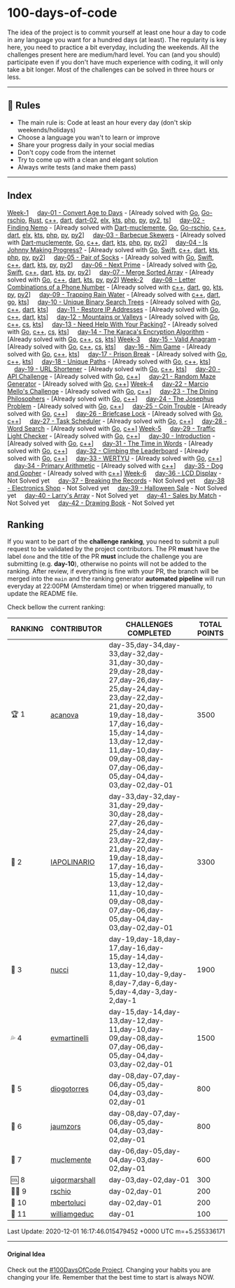 # 100-days-of-code

The idea of the project is to commit yourself at least one hour a day to code in any language you want for a hundred days (at least). The regularity is key here, you need to practice a bit everyday, including the weekends.
All the challenges present here are medium/hard level. You can (and you should) participate even if you don't have much experience with coding, it will only take a bit longer.
Most of the challenges can be solved in three hours or less.

---

## 🚩 Rules

- The main rule is: Code at least an hour every day (don't skip weekends/holidays)
- Choose a language you wan't to learn or improve
- Share your progress daily in your social medias
- Don't copy code from the internet
- Try to come up with a clean and elegant solution
- Always write tests (and make them pass)

---

## Index

[Week-1](https://github.com/IAPOLINARIO/100-days-of-code/tree/main/Month-1/Week-1) 
 &nbsp;&nbsp;&nbsp;&nbsp;[day-01 - Convert Age to Days](https://github.com/IAPOLINARIO/100-days-of-code/blob/main/Month-1/Week-1/day-01/README.md) - [Already solved with [Go](https://github.com/IAPOLINARIO/100-days-of-code/tree/main/Month-1/Week-1/day-01/Go), [Go-rschio](https://github.com/IAPOLINARIO/100-days-of-code/tree/main/Month-1/Week-1/day-01/Go-rschio), [Rust](https://github.com/IAPOLINARIO/100-days-of-code/tree/main/Month-1/Week-1/day-01/Rust), [c++](https://github.com/IAPOLINARIO/100-days-of-code/tree/main/Month-1/Week-1/day-01/c++), [dart](https://github.com/IAPOLINARIO/100-days-of-code/tree/main/Month-1/Week-1/day-01/dart), [dart-02](https://github.com/IAPOLINARIO/100-days-of-code/tree/main/Month-1/Week-1/day-01/dart-02), [elx](https://github.com/IAPOLINARIO/100-days-of-code/tree/main/Month-1/Week-1/day-01/elx), [kts](https://github.com/IAPOLINARIO/100-days-of-code/tree/main/Month-1/Week-1/day-01/kts), [php](https://github.com/IAPOLINARIO/100-days-of-code/tree/main/Month-1/Week-1/day-01/php), [py](https://github.com/IAPOLINARIO/100-days-of-code/tree/main/Month-1/Week-1/day-01/py), [py2](https://github.com/IAPOLINARIO/100-days-of-code/tree/main/Month-1/Week-1/day-01/py2), [ts](https://github.com/IAPOLINARIO/100-days-of-code/tree/main/Month-1/Week-1/day-01/ts)] 
 &nbsp;&nbsp;&nbsp;&nbsp;[day-02 - Finding Nemo](https://github.com/IAPOLINARIO/100-days-of-code/blob/main/Month-1/Week-1/day-02/README.md) - [Already solved with [Dart-muclemente](https://github.com/IAPOLINARIO/100-days-of-code/tree/main/Month-1/Week-1/day-02/Dart-muclemente), [Go](https://github.com/IAPOLINARIO/100-days-of-code/tree/main/Month-1/Week-1/day-02/Go), [Go-rschio](https://github.com/IAPOLINARIO/100-days-of-code/tree/main/Month-1/Week-1/day-02/Go-rschio), [c++](https://github.com/IAPOLINARIO/100-days-of-code/tree/main/Month-1/Week-1/day-02/c++), [dart](https://github.com/IAPOLINARIO/100-days-of-code/tree/main/Month-1/Week-1/day-02/dart), [elx](https://github.com/IAPOLINARIO/100-days-of-code/tree/main/Month-1/Week-1/day-02/elx), [kts](https://github.com/IAPOLINARIO/100-days-of-code/tree/main/Month-1/Week-1/day-02/kts), [php](https://github.com/IAPOLINARIO/100-days-of-code/tree/main/Month-1/Week-1/day-02/php), [py](https://github.com/IAPOLINARIO/100-days-of-code/tree/main/Month-1/Week-1/day-02/py), [py2](https://github.com/IAPOLINARIO/100-days-of-code/tree/main/Month-1/Week-1/day-02/py2)] 
 &nbsp;&nbsp;&nbsp;&nbsp;[day-03 - Barbecue Skewers](https://github.com/IAPOLINARIO/100-days-of-code/blob/main/Month-1/Week-1/day-03/README.md) - [Already solved with [Dart-muclemente](https://github.com/IAPOLINARIO/100-days-of-code/tree/main/Month-1/Week-1/day-03/Dart-muclemente), [Go](https://github.com/IAPOLINARIO/100-days-of-code/tree/main/Month-1/Week-1/day-03/Go), [c++](https://github.com/IAPOLINARIO/100-days-of-code/tree/main/Month-1/Week-1/day-03/c++), [dart](https://github.com/IAPOLINARIO/100-days-of-code/tree/main/Month-1/Week-1/day-03/dart), [kts](https://github.com/IAPOLINARIO/100-days-of-code/tree/main/Month-1/Week-1/day-03/kts), [php](https://github.com/IAPOLINARIO/100-days-of-code/tree/main/Month-1/Week-1/day-03/php), [py](https://github.com/IAPOLINARIO/100-days-of-code/tree/main/Month-1/Week-1/day-03/py), [py2](https://github.com/IAPOLINARIO/100-days-of-code/tree/main/Month-1/Week-1/day-03/py2)] 
 &nbsp;&nbsp;&nbsp;&nbsp;[day-04 - Is Johnny Making Progress?](https://github.com/IAPOLINARIO/100-days-of-code/blob/main/Month-1/Week-1/day-04/README.md) - [Already solved with [Go](https://github.com/IAPOLINARIO/100-days-of-code/tree/main/Month-1/Week-1/day-04/Go), [Swift](https://github.com/IAPOLINARIO/100-days-of-code/tree/main/Month-1/Week-1/day-04/Swift), [c++](https://github.com/IAPOLINARIO/100-days-of-code/tree/main/Month-1/Week-1/day-04/c++), [dart](https://github.com/IAPOLINARIO/100-days-of-code/tree/main/Month-1/Week-1/day-04/dart), [kts](https://github.com/IAPOLINARIO/100-days-of-code/tree/main/Month-1/Week-1/day-04/kts), [php](https://github.com/IAPOLINARIO/100-days-of-code/tree/main/Month-1/Week-1/day-04/php), [py](https://github.com/IAPOLINARIO/100-days-of-code/tree/main/Month-1/Week-1/day-04/py), [py2](https://github.com/IAPOLINARIO/100-days-of-code/tree/main/Month-1/Week-1/day-04/py2)] 
 &nbsp;&nbsp;&nbsp;&nbsp;[day-05 - Pair of Socks](https://github.com/IAPOLINARIO/100-days-of-code/blob/main/Month-1/Week-1/day-05/README.md) - [Already solved with [Go](https://github.com/IAPOLINARIO/100-days-of-code/tree/main/Month-1/Week-1/day-05/Go), [Swift](https://github.com/IAPOLINARIO/100-days-of-code/tree/main/Month-1/Week-1/day-05/Swift), [c++](https://github.com/IAPOLINARIO/100-days-of-code/tree/main/Month-1/Week-1/day-05/c++), [dart](https://github.com/IAPOLINARIO/100-days-of-code/tree/main/Month-1/Week-1/day-05/dart), [kts](https://github.com/IAPOLINARIO/100-days-of-code/tree/main/Month-1/Week-1/day-05/kts), [py](https://github.com/IAPOLINARIO/100-days-of-code/tree/main/Month-1/Week-1/day-05/py), [py2](https://github.com/IAPOLINARIO/100-days-of-code/tree/main/Month-1/Week-1/day-05/py2)] 
 &nbsp;&nbsp;&nbsp;&nbsp;[day-06 - Next Prime](https://github.com/IAPOLINARIO/100-days-of-code/blob/main/Month-1/Week-1/day-06/README.md) - [Already solved with [Go](https://github.com/IAPOLINARIO/100-days-of-code/tree/main/Month-1/Week-1/day-06/Go), [Swift](https://github.com/IAPOLINARIO/100-days-of-code/tree/main/Month-1/Week-1/day-06/Swift), [c++](https://github.com/IAPOLINARIO/100-days-of-code/tree/main/Month-1/Week-1/day-06/c++), [dart](https://github.com/IAPOLINARIO/100-days-of-code/tree/main/Month-1/Week-1/day-06/dart), [kts](https://github.com/IAPOLINARIO/100-days-of-code/tree/main/Month-1/Week-1/day-06/kts), [py](https://github.com/IAPOLINARIO/100-days-of-code/tree/main/Month-1/Week-1/day-06/py), [py2](https://github.com/IAPOLINARIO/100-days-of-code/tree/main/Month-1/Week-1/day-06/py2)] 
 &nbsp;&nbsp;&nbsp;&nbsp;[day-07 - Merge Sorted Array](https://github.com/IAPOLINARIO/100-days-of-code/blob/main/Month-1/Week-1/day-07/README.md) - [Already solved with [Go](https://github.com/IAPOLINARIO/100-days-of-code/tree/main/Month-1/Week-1/day-07/Go), [c++](https://github.com/IAPOLINARIO/100-days-of-code/tree/main/Month-1/Week-1/day-07/c++), [dart](https://github.com/IAPOLINARIO/100-days-of-code/tree/main/Month-1/Week-1/day-07/dart), [kts](https://github.com/IAPOLINARIO/100-days-of-code/tree/main/Month-1/Week-1/day-07/kts), [py](https://github.com/IAPOLINARIO/100-days-of-code/tree/main/Month-1/Week-1/day-07/py), [py2](https://github.com/IAPOLINARIO/100-days-of-code/tree/main/Month-1/Week-1/day-07/py2)] 
 [Week-2](https://github.com/IAPOLINARIO/100-days-of-code/tree/main/Month-1/Week-2) 
 &nbsp;&nbsp;&nbsp;&nbsp;[day-08 - Letter Combinations of a Phone Number](https://github.com/IAPOLINARIO/100-days-of-code/blob/main/Month-1/Week-2/day-08/README.md) - [Already solved with [c++](https://github.com/IAPOLINARIO/100-days-of-code/tree/main/Month-1/Week-2/day-08/c++), [dart](https://github.com/IAPOLINARIO/100-days-of-code/tree/main/Month-1/Week-2/day-08/dart), [go](https://github.com/IAPOLINARIO/100-days-of-code/tree/main/Month-1/Week-2/day-08/go), [kts](https://github.com/IAPOLINARIO/100-days-of-code/tree/main/Month-1/Week-2/day-08/kts), [py](https://github.com/IAPOLINARIO/100-days-of-code/tree/main/Month-1/Week-2/day-08/py), [py2](https://github.com/IAPOLINARIO/100-days-of-code/tree/main/Month-1/Week-2/day-08/py2)] 
 &nbsp;&nbsp;&nbsp;&nbsp;[day-09 - Trapping Rain Water](https://github.com/IAPOLINARIO/100-days-of-code/blob/main/Month-1/Week-2/day-09/README.md) - [Already solved with [c++](https://github.com/IAPOLINARIO/100-days-of-code/tree/main/Month-1/Week-2/day-09/c++), [dart](https://github.com/IAPOLINARIO/100-days-of-code/tree/main/Month-1/Week-2/day-09/dart), [go](https://github.com/IAPOLINARIO/100-days-of-code/tree/main/Month-1/Week-2/day-09/go), [kts](https://github.com/IAPOLINARIO/100-days-of-code/tree/main/Month-1/Week-2/day-09/kts)] 
 &nbsp;&nbsp;&nbsp;&nbsp;[day-10 - Unique Binary Search Trees](https://github.com/IAPOLINARIO/100-days-of-code/blob/main/Month-1/Week-2/day-10/README.md) - [Already solved with [Go](https://github.com/IAPOLINARIO/100-days-of-code/tree/main/Month-1/Week-2/day-10/Go), [c++](https://github.com/IAPOLINARIO/100-days-of-code/tree/main/Month-1/Week-2/day-10/c++), [dart](https://github.com/IAPOLINARIO/100-days-of-code/tree/main/Month-1/Week-2/day-10/dart), [kts](https://github.com/IAPOLINARIO/100-days-of-code/tree/main/Month-1/Week-2/day-10/kts)] 
 &nbsp;&nbsp;&nbsp;&nbsp;[day-11 - Restore IP Addresses](https://github.com/IAPOLINARIO/100-days-of-code/blob/main/Month-1/Week-2/day-11/README.md) - [Already solved with [Go](https://github.com/IAPOLINARIO/100-days-of-code/tree/main/Month-1/Week-2/day-11/Go), [c++](https://github.com/IAPOLINARIO/100-days-of-code/tree/main/Month-1/Week-2/day-11/c++), [dart](https://github.com/IAPOLINARIO/100-days-of-code/tree/main/Month-1/Week-2/day-11/dart), [kts](https://github.com/IAPOLINARIO/100-days-of-code/tree/main/Month-1/Week-2/day-11/kts)] 
 &nbsp;&nbsp;&nbsp;&nbsp;[day-12 - Mountains or Valleys](https://github.com/IAPOLINARIO/100-days-of-code/blob/main/Month-1/Week-2/day-12/README.md) - [Already solved with [Go](https://github.com/IAPOLINARIO/100-days-of-code/tree/main/Month-1/Week-2/day-12/Go), [c++](https://github.com/IAPOLINARIO/100-days-of-code/tree/main/Month-1/Week-2/day-12/c++), [cs](https://github.com/IAPOLINARIO/100-days-of-code/tree/main/Month-1/Week-2/day-12/cs), [kts](https://github.com/IAPOLINARIO/100-days-of-code/tree/main/Month-1/Week-2/day-12/kts)] 
 &nbsp;&nbsp;&nbsp;&nbsp;[day-13 - Need Help With Your Packing?](https://github.com/IAPOLINARIO/100-days-of-code/blob/main/Month-1/Week-2/day-13/README.md) - [Already solved with [Go](https://github.com/IAPOLINARIO/100-days-of-code/tree/main/Month-1/Week-2/day-13/Go), [c++](https://github.com/IAPOLINARIO/100-days-of-code/tree/main/Month-1/Week-2/day-13/c++), [cs](https://github.com/IAPOLINARIO/100-days-of-code/tree/main/Month-1/Week-2/day-13/cs), [kts](https://github.com/IAPOLINARIO/100-days-of-code/tree/main/Month-1/Week-2/day-13/kts)] 
 &nbsp;&nbsp;&nbsp;&nbsp;[day-14 - The Karaca's Encryption Algorithm](https://github.com/IAPOLINARIO/100-days-of-code/blob/main/Month-1/Week-2/day-14/README.md) - [Already solved with [Go](https://github.com/IAPOLINARIO/100-days-of-code/tree/main/Month-1/Week-2/day-14/Go), [c++](https://github.com/IAPOLINARIO/100-days-of-code/tree/main/Month-1/Week-2/day-14/c++), [cs](https://github.com/IAPOLINARIO/100-days-of-code/tree/main/Month-1/Week-2/day-14/cs), [kts](https://github.com/IAPOLINARIO/100-days-of-code/tree/main/Month-1/Week-2/day-14/kts)] 
 [Week-3](https://github.com/IAPOLINARIO/100-days-of-code/tree/main/Month-1/Week-3) 
 &nbsp;&nbsp;&nbsp;&nbsp;[day-15 - Valid Anagram](https://github.com/IAPOLINARIO/100-days-of-code/blob/main/Month-1/Week-3/day-15/README.md) - [Already solved with [Go](https://github.com/IAPOLINARIO/100-days-of-code/tree/main/Month-1/Week-3/day-15/Go), [c++](https://github.com/IAPOLINARIO/100-days-of-code/tree/main/Month-1/Week-3/day-15/c++), [cs](https://github.com/IAPOLINARIO/100-days-of-code/tree/main/Month-1/Week-3/day-15/cs), [kts](https://github.com/IAPOLINARIO/100-days-of-code/tree/main/Month-1/Week-3/day-15/kts)] 
 &nbsp;&nbsp;&nbsp;&nbsp;[day-16 - Nim Game](https://github.com/IAPOLINARIO/100-days-of-code/blob/main/Month-1/Week-3/day-16/README.md) - [Already solved with [Go](https://github.com/IAPOLINARIO/100-days-of-code/tree/main/Month-1/Week-3/day-16/Go), [c++](https://github.com/IAPOLINARIO/100-days-of-code/tree/main/Month-1/Week-3/day-16/c++), [kts](https://github.com/IAPOLINARIO/100-days-of-code/tree/main/Month-1/Week-3/day-16/kts)] 
 &nbsp;&nbsp;&nbsp;&nbsp;[day-17 - Prison Break](https://github.com/IAPOLINARIO/100-days-of-code/blob/main/Month-1/Week-3/day-17/README.md) - [Already solved with [Go](https://github.com/IAPOLINARIO/100-days-of-code/tree/main/Month-1/Week-3/day-17/Go), [c++](https://github.com/IAPOLINARIO/100-days-of-code/tree/main/Month-1/Week-3/day-17/c++), [kts](https://github.com/IAPOLINARIO/100-days-of-code/tree/main/Month-1/Week-3/day-17/kts)] 
 &nbsp;&nbsp;&nbsp;&nbsp;[day-18 - Unique Paths](https://github.com/IAPOLINARIO/100-days-of-code/blob/main/Month-1/Week-3/day-18/README.md) - [Already solved with [Go](https://github.com/IAPOLINARIO/100-days-of-code/tree/main/Month-1/Week-3/day-18/Go), [c++](https://github.com/IAPOLINARIO/100-days-of-code/tree/main/Month-1/Week-3/day-18/c++), [kts](https://github.com/IAPOLINARIO/100-days-of-code/tree/main/Month-1/Week-3/day-18/kts)] 
 &nbsp;&nbsp;&nbsp;&nbsp;[day-19 - URL Shortener](https://github.com/IAPOLINARIO/100-days-of-code/blob/main/Month-1/Week-3/day-19/README.md) - [Already solved with [Go](https://github.com/IAPOLINARIO/100-days-of-code/tree/main/Month-1/Week-3/day-19/Go), [c++](https://github.com/IAPOLINARIO/100-days-of-code/tree/main/Month-1/Week-3/day-19/c++), [kts](https://github.com/IAPOLINARIO/100-days-of-code/tree/main/Month-1/Week-3/day-19/kts)] 
 &nbsp;&nbsp;&nbsp;&nbsp;[day-20 - API Challenge](https://github.com/IAPOLINARIO/100-days-of-code/blob/main/Month-1/Week-3/day-20/README.md) - [Already solved with [Go](https://github.com/IAPOLINARIO/100-days-of-code/tree/main/Month-1/Week-3/day-20/Go), [c++](https://github.com/IAPOLINARIO/100-days-of-code/tree/main/Month-1/Week-3/day-20/c++)] 
 &nbsp;&nbsp;&nbsp;&nbsp;[day-21 - Random Maze Generator](https://github.com/IAPOLINARIO/100-days-of-code/blob/main/Month-1/Week-3/day-21/README.md) - [Already solved with [Go](https://github.com/IAPOLINARIO/100-days-of-code/tree/main/Month-1/Week-3/day-21/Go), [c++](https://github.com/IAPOLINARIO/100-days-of-code/tree/main/Month-1/Week-3/day-21/c++)] 
 [Week-4](https://github.com/IAPOLINARIO/100-days-of-code/tree/main/Month-1/Week-4) 
 &nbsp;&nbsp;&nbsp;&nbsp;[day-22 - Marcio Mello's Challenge](https://github.com/IAPOLINARIO/100-days-of-code/blob/main/Month-1/Week-4/day-22/README.md) - [Already solved with [Go](https://github.com/IAPOLINARIO/100-days-of-code/tree/main/Month-1/Week-4/day-22/Go), [c++](https://github.com/IAPOLINARIO/100-days-of-code/tree/main/Month-1/Week-4/day-22/c++)] 
 &nbsp;&nbsp;&nbsp;&nbsp;[day-23 - The Dining Philosophers](https://github.com/IAPOLINARIO/100-days-of-code/blob/main/Month-1/Week-4/day-23/README.md) - [Already solved with [Go](https://github.com/IAPOLINARIO/100-days-of-code/tree/main/Month-1/Week-4/day-23/Go), [c++](https://github.com/IAPOLINARIO/100-days-of-code/tree/main/Month-1/Week-4/day-23/c++)] 
 &nbsp;&nbsp;&nbsp;&nbsp;[day-24 - The Josephus Problem](https://github.com/IAPOLINARIO/100-days-of-code/blob/main/Month-1/Week-4/day-24/README.md) - [Already solved with [Go](https://github.com/IAPOLINARIO/100-days-of-code/tree/main/Month-1/Week-4/day-24/Go), [c++](https://github.com/IAPOLINARIO/100-days-of-code/tree/main/Month-1/Week-4/day-24/c++)] 
 &nbsp;&nbsp;&nbsp;&nbsp;[day-25 - Coin Trouble](https://github.com/IAPOLINARIO/100-days-of-code/blob/main/Month-1/Week-4/day-25/README.md) - [Already solved with [Go](https://github.com/IAPOLINARIO/100-days-of-code/tree/main/Month-1/Week-4/day-25/Go), [c++](https://github.com/IAPOLINARIO/100-days-of-code/tree/main/Month-1/Week-4/day-25/c++)] 
 &nbsp;&nbsp;&nbsp;&nbsp;[day-26 - Briefcase Lock](https://github.com/IAPOLINARIO/100-days-of-code/blob/main/Month-1/Week-4/day-26/README.md) - [Already solved with [Go](https://github.com/IAPOLINARIO/100-days-of-code/tree/main/Month-1/Week-4/day-26/Go), [c++](https://github.com/IAPOLINARIO/100-days-of-code/tree/main/Month-1/Week-4/day-26/c++)] 
 &nbsp;&nbsp;&nbsp;&nbsp;[day-27 - Task Scheduler](https://github.com/IAPOLINARIO/100-days-of-code/blob/main/Month-1/Week-4/day-27/README.md) - [Already solved with [Go](https://github.com/IAPOLINARIO/100-days-of-code/tree/main/Month-1/Week-4/day-27/Go), [c++](https://github.com/IAPOLINARIO/100-days-of-code/tree/main/Month-1/Week-4/day-27/c++)] 
 &nbsp;&nbsp;&nbsp;&nbsp;[day-28 - Word Search](https://github.com/IAPOLINARIO/100-days-of-code/blob/main/Month-1/Week-4/day-28/README.md) - [Already solved with [Go](https://github.com/IAPOLINARIO/100-days-of-code/tree/main/Month-1/Week-4/day-28/Go), [c++](https://github.com/IAPOLINARIO/100-days-of-code/tree/main/Month-1/Week-4/day-28/c++)] 
 [Week-5](https://github.com/IAPOLINARIO/100-days-of-code/tree/main/Month-2/Week-5) 
 &nbsp;&nbsp;&nbsp;&nbsp;[day-29 - Traffic Light Checker](https://github.com/IAPOLINARIO/100-days-of-code/blob/main/Month-2/Week-5/day-29/README.md) - [Already solved with [Go](https://github.com/IAPOLINARIO/100-days-of-code/tree/main/Month-2/Week-5/day-29/Go), [c++](https://github.com/IAPOLINARIO/100-days-of-code/tree/main/Month-2/Week-5/day-29/c++)] 
 &nbsp;&nbsp;&nbsp;&nbsp;[day-30 - Introduction](https://github.com/IAPOLINARIO/100-days-of-code/blob/main/Month-2/Week-5/day-30/README.md) - [Already solved with [Go](https://github.com/IAPOLINARIO/100-days-of-code/tree/main/Month-2/Week-5/day-30/Go), [c++](https://github.com/IAPOLINARIO/100-days-of-code/tree/main/Month-2/Week-5/day-30/c++)] 
 &nbsp;&nbsp;&nbsp;&nbsp;[day-31 - The Time in Words](https://github.com/IAPOLINARIO/100-days-of-code/blob/main/Month-2/Week-5/day-31/README.md) - [Already solved with [Go](https://github.com/IAPOLINARIO/100-days-of-code/tree/main/Month-2/Week-5/day-31/Go), [c++](https://github.com/IAPOLINARIO/100-days-of-code/tree/main/Month-2/Week-5/day-31/c++)] 
 &nbsp;&nbsp;&nbsp;&nbsp;[day-32 - Climbing the Leaderboard](https://github.com/IAPOLINARIO/100-days-of-code/blob/main/Month-2/Week-5/day-32/README.md) - [Already solved with [Go](https://github.com/IAPOLINARIO/100-days-of-code/tree/main/Month-2/Week-5/day-32/Go), [c++](https://github.com/IAPOLINARIO/100-days-of-code/tree/main/Month-2/Week-5/day-32/c++)] 
 &nbsp;&nbsp;&nbsp;&nbsp;[day-33 - WERTYU](https://github.com/IAPOLINARIO/100-days-of-code/blob/main/Month-2/Week-5/day-33/README.md) - [Already solved with [Go](https://github.com/IAPOLINARIO/100-days-of-code/tree/main/Month-2/Week-5/day-33/Go), [c++](https://github.com/IAPOLINARIO/100-days-of-code/tree/main/Month-2/Week-5/day-33/c++)] 
 &nbsp;&nbsp;&nbsp;&nbsp;[day-34 - Primary Arithmetic](https://github.com/IAPOLINARIO/100-days-of-code/blob/main/Month-2/Week-5/day-34/README.md) - [Already solved with [c++](https://github.com/IAPOLINARIO/100-days-of-code/tree/main/Month-2/Week-5/day-34/c++)] 
 &nbsp;&nbsp;&nbsp;&nbsp;[day-35 - Dog and Gopher](https://github.com/IAPOLINARIO/100-days-of-code/blob/main/Month-2/Week-5/day-35/README.md) - [Already solved with [c++](https://github.com/IAPOLINARIO/100-days-of-code/tree/main/Month-2/Week-5/day-35/c++)] 
 [Week-6](https://github.com/IAPOLINARIO/100-days-of-code/tree/main/Month-2/Week-6) 
 &nbsp;&nbsp;&nbsp;&nbsp;[day-36 - LCD Display](https://github.com/IAPOLINARIO/100-days-of-code/blob/main/Month-2/Week-6/day-36/README.md) - Not Solved yet 
 &nbsp;&nbsp;&nbsp;&nbsp;[day-37 - Breaking the Records](https://github.com/IAPOLINARIO/100-days-of-code/blob/main/Month-2/Week-6/day-37/README.md) - Not Solved yet 
 &nbsp;&nbsp;&nbsp;&nbsp;[day-38 - Electronics Shop](https://github.com/IAPOLINARIO/100-days-of-code/blob/main/Month-2/Week-6/day-38/README.md) - Not Solved yet 
 &nbsp;&nbsp;&nbsp;&nbsp;[day-39 - Halloween Sale](https://github.com/IAPOLINARIO/100-days-of-code/blob/main/Month-2/Week-6/day-39/README.md) - Not Solved yet 
 &nbsp;&nbsp;&nbsp;&nbsp;[day-40 - Larry's Array](https://github.com/IAPOLINARIO/100-days-of-code/blob/main/Month-2/Week-6/day-40/README.md) - Not Solved yet 
 &nbsp;&nbsp;&nbsp;&nbsp;[day-41 - Sales by Match](https://github.com/IAPOLINARIO/100-days-of-code/blob/main/Month-2/Week-6/day-41/README.md) - Not Solved yet 
 &nbsp;&nbsp;&nbsp;&nbsp;[day-42 - Drawing Book](https://github.com/IAPOLINARIO/100-days-of-code/blob/main/Month-2/Week-6/day-42/README.md) - Not Solved yet 


## Ranking

If you want to be part of the **challenge ranking**, you need to submit a pull request to be validated by the project contributors. The PR **must** have the label `done` and the title of the PR **must** include the challenge you are submitting (e.g. **day-10**), otherwise no points will not be added to the ranking.
After review, if everything is fine with your PR, the branch will be merged into the `main` and the ranking generator **automated pipeline** will run everyday at 22:00PM (Amsterdam time) or when triggered manually, to update the README file.

Check bellow the current ranking:

|       RANKING       |                    CONTRIBUTOR                    |                                                                                                                 CHALLENGES COMPLETED                                                                                                                 | TOTAL POINTS |
|---------------------|---------------------------------------------------|------------------------------------------------------------------------------------------------------------------------------------------------------------------------------------------------------------------------------------------------------|--------------|
| :trophy: 1          | [acanova](https://github.com/acanova)             | day-35,day-34,day-33,day-32,day-31,day-30,day-29,day-28,day-27,day-26,day-25,day-24,day-23,day-22,day-21,day-20,day-19,day-18,day-17,day-16,day-15,day-14,day-13,day-12,day-11,day-10,day-09,day-08,day-07,day-06,day-05,day-04,day-03,day-02,day-01 |         3500 |
| :2nd_place_medal: 2 | [IAPOLINARIO](https://github.com/IAPOLINARIO)     | day-33,day-32,day-31,day-29,day-30,day-28,day-27,day-26,day-25,day-24,day-23,day-22,day-21,day-20,day-19,day-18,day-17,day-16,day-15,day-14,day-13,day-12,day-11,day-10,day-09,day-08,day-07,day-06,day-05,day-04,day-03,day-02,day-01               |         3300 |
| :3rd_place_medal: 3 | [nucci](https://github.com/nucci)                 | day-19,day-18,day-17,day-16,day-15,day-14,day-13,day-12,day-11,day-10,day-9,day-8,day-7,day-6,day-5,day-4,day-3,day-2,day-1                                                                                                                          |         1900 |
| :sweat_drops: 4     | [evmartinelli](https://github.com/evmartinelli)   | day-15,day-14,day-13,day-12,day-11,day-10,day-09,day-08,day-07,day-06,day-05,day-04,day-03,day-02,day-01                                                                                                                                             |         1500 |
| :star2: 5           | [diogotorres](https://github.com/diogotorres)     | day-08,day-07,day-06,day-05,day-04,day-03,day-02,day-01                                                                                                                                                                                              |          800 |
| :older_man: 6       | [jaumzors](https://github.com/jaumzors)           | day-08,day-07,day-06,day-05,day-04,day-03,day-02,day-01                                                                                                                                                                                              |          800 |
| :hear_no_evil: 7    | [muclemente](https://github.com/muclemente)       | day-06,day-05,day-04,day-03,day-02,day-01                                                                                                                                                                                                            |          600 |
| :cool: 8            | [uigormarshall](https://github.com/uigormarshall) | day-03,day-02,day-01                                                                                                                                                                                                                                 |          300 |
| :guardsman: 9       | [rschio](https://github.com/rschio)               | day-02,day-01                                                                                                                                                                                                                                        |          200 |
| :see_no_evil: 10    | [mbertoluci](https://github.com/mbertoluci)       | day-02,day-01                                                                                                                                                                                                                                        |          200 |
| :star2: 11          | [williamgeduc](https://github.com/williamgeduc)   | day-01                                                                                                                                                                                                                                               |          100 |

Last Update: 2020-12-01 16:17:46.015479452 +0000 UTC m=+5.255336171

---

#### Original Idea

Check out the [#100DaysOfCode Project](https://www.100daysofcode.com/). Changing your habits you are changing your life. Remember that the best time to start is always NOW.
